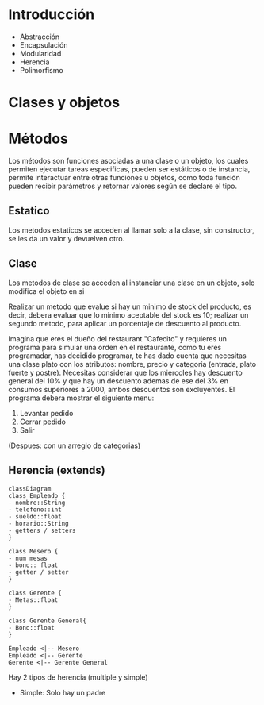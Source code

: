 # Introducción
- Abstracción
- Encapsulación
- Modularidad
- Herencia
- Polimorfismo 
# Clases y objetos
# Métodos
Los métodos son funciones asociadas a una clase o un objeto, los cuales permiten ejecutar tareas especificas, pueden ser estáticos o de instancia, permite interactuar entre otras funciones u objetos, como toda función pueden recibir parámetros y retornar valores según se declare el tipo.
## Estatico
Los metodos estaticos se acceden al llamar solo a la clase, sin constructor, se les da un valor y devuelven otro.
## Clase
Los metodos de clase se acceden al instanciar una clase en un objeto, solo modifica el objeto en si

Realizar un metodo que evalue si hay un minimo de stock del producto, es decir, debera evaluar que lo minimo aceptable del stock es 10; realizar un segundo metodo, para aplicar un porcentaje de descuento al producto.

Imagina que eres el dueño del restaurant "Cafecito" y requieres un programa para simular una orden en el restaurante, como tu eres programadar, has decidido programar, te has dado cuenta que necesitas una clase plato con los atributos: nombre, precio y categoria (entrada, plato fuerte y postre). 
Necesitas considerar que los miercoles hay descuento general del 10% y que hay un descuento ademas de ese del 3% en consumos superiores a 2000, ambos descuentos son excluyentes. El programa debera mostrar el siguiente menu:
1. Levantar pedido
2. Cerrar pedido
3. Salir

(Despues: con un arreglo de categorias)

## Herencia (extends)
~~~mermaid
classDiagram
class Empleado {
- nombre::String
- telefono::int
- sueldo::float
- horario::String
- getters / setters
}

class Mesero {
- num mesas
- bono:: float
- getter / setter
}

class Gerente {
- Metas::float
}

class Gerente General{
- Bono::float
}

Empleado <|-- Mesero
Empleado <|-- Gerente
Gerente <|-- Gerente General
~~~

Hay 2 tipos de herencia (multiple y simple)
- Simple: Solo hay un padre